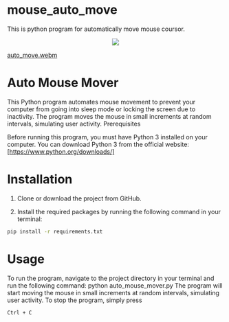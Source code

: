 # mouse_auto_move
This is python program for automatically move mouse coursor.

<div align="center">
    <img src="https://www.pngitem.com/pimgs/m/201-2012093_linux-logo-png-linux-logo-transparent-background-png.png">
</div>

[auto_move.webm](https://user-images.githubusercontent.com/54436939/237026929-416941c5-b6f5-473d-9cee-6c70d14ac65b.webm)

# Auto Mouse Mover

This Python program automates mouse movement to prevent your computer from going into sleep mode or locking the screen due to inactivity. The program moves the mouse in small increments at random intervals, simulating user activity.
Prerequisites

Before running this program, you must have Python 3 installed on your computer. You can download Python 3 from the official website: [https://www.python.org/downloads/]

# Installation
1. Clone or download the project from GitHub.

2. Install the required packages by running the following command in your terminal:
```sh
pip install -r requirements.txt
```

# Usage

To run the program, navigate to the project directory in your terminal and run the following command:
python auto_mouse_mover.py
The program will start moving the mouse in small increments at random intervals, simulating user activity. To stop the program, simply press
```sh 
Ctrl + C 
```

